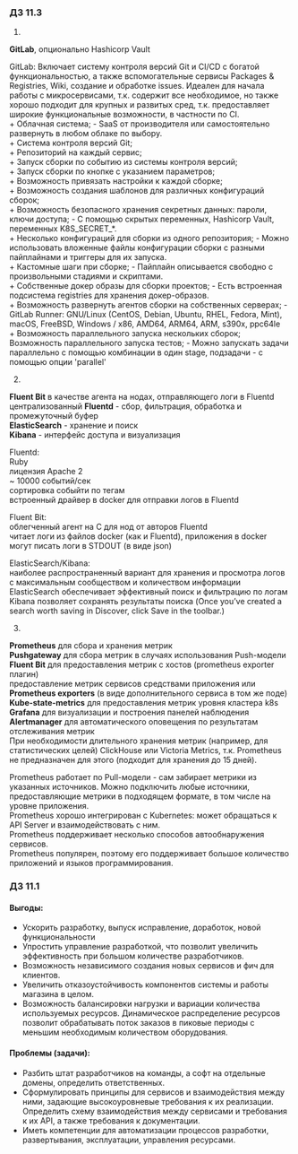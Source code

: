 ### ДЗ 11.3

1.  
**GitLab**, опционально Hashicorp Vault

GitLab:
Включает систему контроля версий Git и CI/CD с богатой функциональностью, а также вспомогательные сервисы Packages & Registries, Wiki, создание и обработке issues. Идеален для начала работы с микросервисами, т.к. содержит все необходимое, но также хорошо подходит для крупных и развитых сред, т.к. предоставляет широкие функциональные возможности, в частности по CI.  
\+ Облачная система; - SaaS от производителя или самостоятельно развернуть в любом облаке по выбору.  
\+ Система контроля версий Git;  
\+ Репозиторий на каждый сервис;  
\+ Запуск сборки по событию из системы контроля версий;  
\+ Запуск сборки по кнопке с указанием параметров;  
\+ Возможность привязать настройки к каждой сборке;  
\+ Возможность создания шаблонов для различных конфигураций сборок;  
\+ Возможность безопасного хранения секретных данных: пароли, ключи доступа; - С помощью скрытых переменных, Hashicorp Vault, переменных K8S_SECRET_*.  
\+ Несколько конфигураций для сборки из одного репозитория; - Можно использовать вложенные файлы конфигурации сборки с разными пайплайнами и триггеры для их запуска.  
\+ Кастомные шаги при сборке; - Пайплайн описывается свободно с произвольными стадиями и скриптами.  
\+ Собственные докер образы для сборки проектов; - Есть встроенная подсистема registries для хранения докер-образов.  
\+ Возможность развернуть агентов сборки на собственных серверах; - GitLab Runner: GNU/Linux (CentOS, Debian, Ubuntu, RHEL, Fedora, Mint), macOS, FreeBSD, Windows / x86, AMD64, ARM64, ARM, s390x, ppc64le  
\+ Возможность параллельного запуска нескольких сборок; Возможность параллельного запуска тестов; - Можно запускать задачи параллельно с помощью комбинации в один stage, подзадачи - с помощью опции 'parallel'  

2.  
**Fluent Bit** в качестве агента на нодах, отправляющего логи в Fluentd  
централизованный **Fluentd** - сбор, фильтрация, обработка и промежуточный буфер  
**ElasticSearch** - хранение и поиск  
**Kibana** - интерфейс доступа и визуализация  

Fluentd:  
Ruby  
лицензия Apache 2  
~ 10000 событий/сек  
сортировка собыйти по тегам  
встроенный драйвер в docker для отправки логов в Fluentd  

Fluent Bit:  
облегченный агент на C для нод от авторов Fluentd  
читает логи из файлов docker (как и Fluentd), приложения в docker могут писать логи в STDOUT (в виде json)

ElasticSearch/Kibana:  
наиболее распространенный вариант для хранения и просмотра логов с максимальным сообществом и количеством информации  
ElasticSearch обеспечивает эффективный поиск и фильтрацию по логам  
Kibana позволяет сохранять результаты поиска (Once you’ve created a search worth saving in Discover, click Save in the toolbar.)

3.
**Prometheus** для сбора и хранения метрик  
**Pushgateway** для сбора метрик в случаях использования Push-модели  
**Fluent Bit** для предоставления метрик с хостов (prometheus exporter плагин)  
предоставление метрик сервисов средствами приложения или **Prometheus exporters** (в виде дополнительного сервиса в том же поде)  
**Kube-state-metrics** для предоставления метрик уровня кластера k8s  
**Grafana** для визуализации и построения панелей наблюдения  
**Alertmanager** для автоматического оповещения по результатам отслеживания метрик  
При необходимости длительного хранения метрик (например, для статистических целей) ClickHouse или Victoria Metrics, т.к. Prometheus не предназначен для этого (подходит для хранения до 15 дней).

Prometheus работает по Pull-модели - сам забирает метрики из указанных источников. Можно подключить любые источники, предоставляющие метрики в подходящем формате, в том числе на уровне приложения.  
Prometheus хорошо интегрирован с Kubernetes: может обращаться к API Server и взаимодействовать с ним.  
Prometheus поддерживает несколько способов автообнаружения сервисов.  
Prometheus популярен, поэтому его поддерживает большое количество приложений и языков программирования.


### ДЗ 11.1

#### Выгоды:
- Ускорить разработку, выпуск исправление, доработок, новой функциональности
- Упростить управление разработкой, что позволит увеличить эффективность при большом количестве разработчиков.
- Возможность независимого создания новых сервисов и фич для клиентов.
- Увеличить отказоустойчивость компонентов системы и работы магазина в целом.
- Возможность балансировки нагрузки и вариации количества используемых ресурсов. Динамическое распределение ресурсов позволит обрабатывать поток заказов в пиковые периоды с меньшим необходимым количеством оборудования.  
#### Проблемы (задачи):
- Разбить штат разработчиков на команды, а софт на отдельные домены, определить ответственных.
- Сформулировать принципы для сервисов и взаимодействия между ними, задающие высокоуровневые требования к их реализации. Определить схему взаимодействия между сервисами и требования к их API, а также требования к документации.
- Иметь компетенции для автоматизации процессов разработки, развертывания, эксплуатации, управления ресурсами.

